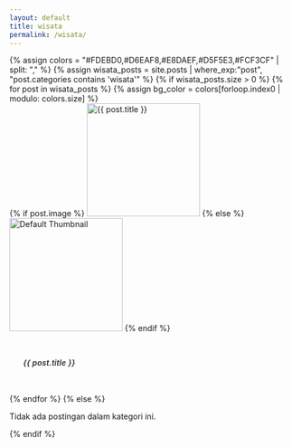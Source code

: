 ```yaml
---
layout: default
title: wisata
permalink: /wisata/
---
```

<!-- Sertakan Bootstrap CSS (pastikan tidak duplikat jika sudah ada di layout utama) -->

<style>
  /* Styling modern untuk card ala Envato Market */
  .card-modern {
    border: none;
    border-radius: 8px;
    overflow: hidden;
    transition: transform 0.3s, box-shadow 0.3s;
  }
  .card-modern:hover {
    transform: translateY(-5px);
    box-shadow: 0 8px 20px rgba(0,0,0,0.15);
  }
  .card-modern .card-img-top {
    object-fit: cover;
    height: 200px;
    transition: transform 0.3s;
  }
  .card-modern:hover .card-img-top {
    transform: scale(1.05);
  }
  .card-modern .card-body {
    padding: 1.5rem;
  }
  .card-modern .card-title a {
    text-decoration: none;
    color: #333;
    font-weight: 600;
    transition: color 0.3s;
  }
  .card-modern .card-title a:hover {
    color: #007bff;
  }
</style>



<div class="container my-5">
  <div class="row">
    {% assign colors = "#FDEBD0,#D6EAF8,#E8DAEF,#D5F5E3,#FCF3CF" | split: "," %}
    {% assign wisata_posts = site.posts | where_exp:"post", "post.categories contains 'wisata'" %}
    {% if wisata_posts.size > 0 %}
      {% for post in wisata_posts %}
        {% assign bg_color = colors[forloop.index0 | modulo: colors.size] %}
        <div class="col-md-4 mb-4">
          <div class="card card-modern h-100 shadow">
            {% if post.image %}
              <img src="/{{ post.image }}" class="card-img-top" alt="{{ post.title }}">
            {% else %}
              <img class="card-img-top featured-image img-fluid" src="/assets/images/default-thumbnail.jpg" alt="Default Thumbnail">
            {% endif %}
            <div class="card-body d-flex flex-column" style="background-color: {{ bg_color }};">
              <h5 class="card-title">
                <a href="{{ post.url }}">{{ post.title }}</a>
              </h5>
            </div>
          </div>
        </div>
      {% endfor %}
    {% else %}
      <div class="col-12">
        <p>Tidak ada postingan dalam kategori ini.</p>
      </div>
    {% endif %}
  </div>
</div>
